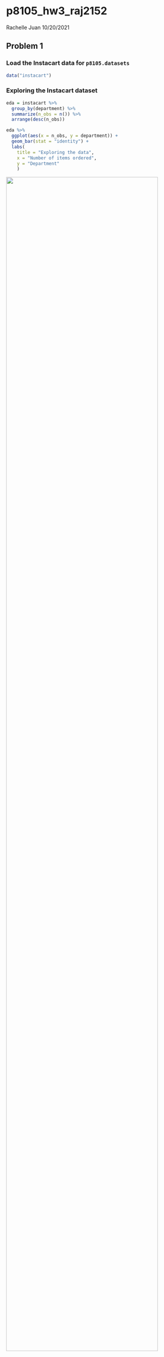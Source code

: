 p8105\_hw3\_raj2152
================
Rachelle Juan
10/20/2021

## Problem 1

### Load the Instacart data for `p8105.datasets`

``` r
data("instacart")
```

### Exploring the Instacart dataset

``` r
eda = instacart %>% 
  group_by(department) %>% 
  summarize(n_obs = n()) %>% 
  arrange(desc(n_obs))

eda %>%   
  ggplot(aes(x = n_obs, y = department)) +
  geom_bar(stat = "identity") +
  labs(
    title = "Exploring the data", 
    x = "Number of items ordered",
    y = "Department"
    )
```

<img src="p8105_hw3_raj2152_files/figure-gfm/unnamed-chunk-3-1.png" width="90%" />

``` r
eda2 = instacart %>% 
  group_by(user_id) %>% 
  summarize(n_obs = n())
```

From my brief exploration, the following departments are the most
popular: produce, dairy eggs, snacks, beverages, and frozen. From my
plot, the produce department appears to exceed the other departments by
nearly double. Also, there are 131209 user ID’s in this dataset.

*Write a short description of the dataset.* The Instacart dataset has
1384617 observations and 15 variables. Each row or observation
corresponds to a single product within an Instacart order, therefore,
one order may map to several products (i.e., there is a one-to-many
relationship between orders and products). The variables provide details
on each order, including things like `order_id` and `product_id` as well
as the `user_id` of who placed the order. The variables also include
information on where each product is located, for example: `aisle` and
`department`.

### Popular Aisles

*How many aisles are there, and which aisles are the most items ordered
from?* There are 134 aisles. The aisles with the most items ordered from
are: fresh vegetables, fresh fruits, packaged vegetables fruits, yogurt,
and packaged cheese.

``` r
aisle_df = 
  instacart %>%
  count(aisle) %>% 
  arrange(desc(n)) %>%
  rename(quantity = n)
```

### Plotting Number of Items Ordered by Aisle, where number of items is greater than 10,000

*Make a plot that shows the number of items ordered in each aisle,
limiting this to aisles with more than 10000 items ordered. Arrange
aisles sensibly, and organize your plot so others can read it.*

``` r
aisle_df %>% 
  filter(quantity > 10000) %>% 
  ggplot(aes(x = quantity, y = reorder(aisle, quantity))) +
  geom_bar(stat = "identity") +
  labs(
    title = "Number of Items Ordered in Each Aisle (>10,000)",
    x = "Number of Items Ordered",
    y = "Aisle"
  )
```

<img src="p8105_hw3_raj2152_files/figure-gfm/unnamed-chunk-5-1.png" width="90%" />

This plot shows the number of items ordered in each aisle, limiting this
to aisles with more than 10000 items ordered. The plot is in descending
order based on quantity.

### Popular Items by Aisles

*Make a table showing the three most popular items in each of the aisles
“baking ingredients”, “dog food care”, and “packaged vegetables fruits”.
Include the number of times each item is ordered in your table.*

``` r
target = c("baking ingredients", "dog food care", "packaged vegetables fruits")

instacart %>% 
  select(aisle, product_name) %>% 
  filter(aisle %in% target) %>%
  group_by(aisle, product_name) %>% 
  count(product_name) %>% 
  arrange(desc(n)) %>% 
  group_by(aisle) %>% 
  slice(1:3) %>% 
  knitr::kable()
```

| aisle                      | product\_name                                 |    n |
|:---------------------------|:----------------------------------------------|-----:|
| baking ingredients         | Light Brown Sugar                             |  499 |
| baking ingredients         | Pure Baking Soda                              |  387 |
| baking ingredients         | Cane Sugar                                    |  336 |
| dog food care              | Snack Sticks Chicken & Rice Recipe Dog Treats |   30 |
| dog food care              | Organix Chicken & Brown Rice Recipe           |   28 |
| dog food care              | Small Dog Biscuits                            |   26 |
| packaged vegetables fruits | Organic Baby Spinach                          | 9784 |
| packaged vegetables fruits | Organic Raspberries                           | 5546 |
| packaged vegetables fruits | Organic Blueberries                           | 4966 |

### Pink Lady Apples and Coffee Ice Cream

*Make a table showing the mean hour of the day at which Pink Lady Apples
and Coffee Ice Cream are ordered on each day of the week; format this
table for human readers (i.e. produce a 2 x 7 table).*

``` r
instacart %>% 
  filter(product_name %in% c("Pink Lady Apples", "Coffee Ice Cream")) %>% 
  select(product_name, order_hour_of_day, order_dow) %>% 
  arrange(order_dow) %>% 
  mutate(order_dow = recode(order_dow, `0` = "Sunday", `1` = "Monday", `2` = "Tuesday", `3` = "Wednesday", `4` = "Thursday", `5` = "Friday", `6` = "Saturday")) %>% 
  pivot_wider(
    names_from = "order_dow",
    values_from = "order_hour_of_day",
    values_fn = mean
  ) %>% 
  knitr::kable(digits = 2)
```

| product\_name    | Sunday | Monday | Tuesday | Wednesday | Thursday | Friday | Saturday |
|:-----------------|-------:|-------:|--------:|----------:|---------:|-------:|---------:|
| Pink Lady Apples |  13.44 |  11.36 |   11.70 |     14.25 |    11.55 |  12.78 |    11.94 |
| Coffee Ice Cream |  13.77 |  14.32 |   15.38 |     15.32 |    15.22 |  12.26 |    13.83 |

## Problem 2

First, load the `BRFSS` dataset…

``` r
data("brfss_smart2010")
```

Then, clean the dataset…

``` r
brfss_df = 
  brfss_smart2010 %>% 
  janitor::clean_names() %>% 
  rename(state = locationabbr, location = locationdesc) %>% 
  filter(
    topic == "Overall Health", 
    response %in% c("Poor", "Fair", "Good", "Very good", "Excellent")
    ) %>% 
  mutate(response = factor(response, levels = c("Poor", "Fair", "Good", "Very good", "Excellent"), ordered = TRUE))
```

### States with 7 or more locations

*In 2002, which states were observed at 7 or more locations? What about
in 2010?*

``` r
state02 = 
  brfss_df %>% 
  filter(year == 2002) %>% 
  group_by(state) %>% 
  count(state) %>% 
  filter(n >= 7)

state10 =
  brfss_df %>% 
  filter(year == 2010) %>% 
  group_by(state) %>% 
  count(state) %>% 
  filter(n >= 7)
```

In **2002**, there were 36 states that were observed at 7 or more
locations, including: AZ, CO, CT, DE, FL, GA, HI, ID, IL, IN, KS, LA,
MA, MD, ME, MI, MN, MO, NC, NE, NH, NJ, NV, NY, OH, OK, OR, PA, RI, SC,
SD, TN, TX, UT, VT, WA.

And in **2010** there were 45 states with 7 or more locations observed:
AL, AR, AZ, CA, CO, CT, DE, FL, GA, HI, IA, ID, IL, IN, KS, LA, MA, MD,
ME, MI, MN, MO, MS, MT, NC, ND, NE, NH, NJ, NM, NV, NY, OH, OK, OR, PA,
RI, SC, SD, TN, TX, UT, VT, WA, WY

### Excellent responses

*Construct a dataset that is limited to Excellent responses, and
contains, year, state, and a variable that averages the data\_value
across locations within a state. Make a “spaghetti” plot of this average
value over time within a state*

``` r
excell_df =
  brfss_df %>% 
  filter(response == "Excellent") %>% 
  group_by(state, year) %>% 
  mutate(meandv = mean(data_value)) %>% 
  select(year, state, meandv) %>% 
  distinct(state, .keep_all = TRUE)

excell_df %>% 
  ggplot(aes(x = year, y = meandv, group = state, color = state)) +
  geom_point(alpha = .5) +
  geom_line(aes(group = state), alpha = .3) +
  scale_color_discrete() +
  labs(
    title = "Average data value over time by state",
    x = "Year",
    y = "Average Data Value"
  )
```

<img src="p8105_hw3_raj2152_files/figure-gfm/unnamed-chunk-11-1.png" width="90%" />

From the plot above, the average data values appear to hover around
20-25. From 2002 to 2010, there appears to be a general decrease in
average data values over time.

### Distribution of data\_value for Poor to Excellent in NY State

*Make a two-panel plot showing, for the years 2006, and 2010,
distribution of data\_value for responses (“Poor” to “Excellent”) among
locations in NY State.*

``` r
brfss_df %>% 
  filter(year %in% c(2006, 2010), state == "NY") %>% 
  ggplot(aes(x = response, y = data_value, color = response)) +
  geom_boxplot() +
  facet_grid(. ~ year) +
  labs(
    title = " Distribution of data value responses in NY State, 2006 and 2010",
    x = "Response",
    y = "Data Value"
  )
```

<img src="p8105_hw3_raj2152_files/figure-gfm/unnamed-chunk-12-1.png" width="90%" />

The median values and interquartile range of the data values in each
response group appear to be similar across both years. The data values
are lowest for the poor response group, followed by fair, excellent,
good, and then very good being the highest.

## Problem 3

Load and tidy the accel\_data.csv dataset…

``` r
accel_df = 
  read_csv("./data/accel_data.csv") %>% 
  janitor::clean_names() %>% 
  pivot_longer(
    activity_1:activity_1440,
    names_to = "minute_of_day",
    names_prefix = "activity_",
    values_to = "activity"
  ) %>% 
  mutate(
    day_type = ifelse(day %in% c("Saturday", "Sunday"), "weekend", "weekday"),
    day_type = factor(day_type),
    day = factor(day, levels = c("Sunday", "Monday", "Tuesday", "Wednesday", "Thursday", "Friday", "Saturday"), ordered = TRUE),
    minute_of_day = as.numeric(minute_of_day)
  )
```

There are 6 variables in the `accel_df` dataframe including: activity,
day, day\_id, day\_type, minute\_of\_day, week. Each row of the dataset
includes the 63 year-old male’s activity counts at each minute of a
24-hour day. The dataset includes 50400 observations.

### Total activity counts for each day

*Traditional analyses of accelerometer data focus on the total activity
over the day. Using your tidied dataset, aggregate accross minutes to
create a total activity variable for each day, and create a table
showing these totals. Are any trends apparent?*

``` r
agg_day_df =
  accel_df %>% 
  group_by(day_id) %>% 
  mutate(total_day_activity = sum(activity)) %>% 
  distinct(day_id, .keep_all = TRUE) %>% 
  select(-activity, -minute_of_day) %>% 
  relocate(day_type, .after = day) 

agg_day_df %>% 
  knitr::kable()
```

| week | day\_id | day       | day\_type | total\_day\_activity |
|-----:|--------:|:----------|:----------|---------------------:|
|    1 |       1 | Friday    | weekday   |            480542.62 |
|    1 |       2 | Monday    | weekday   |             78828.07 |
|    1 |       3 | Saturday  | weekend   |            376254.00 |
|    1 |       4 | Sunday    | weekend   |            631105.00 |
|    1 |       5 | Thursday  | weekday   |            355923.64 |
|    1 |       6 | Tuesday   | weekday   |            307094.24 |
|    1 |       7 | Wednesday | weekday   |            340115.01 |
|    2 |       8 | Friday    | weekday   |            568839.00 |
|    2 |       9 | Monday    | weekday   |            295431.00 |
|    2 |      10 | Saturday  | weekend   |            607175.00 |
|    2 |      11 | Sunday    | weekend   |            422018.00 |
|    2 |      12 | Thursday  | weekday   |            474048.00 |
|    2 |      13 | Tuesday   | weekday   |            423245.00 |
|    2 |      14 | Wednesday | weekday   |            440962.00 |
|    3 |      15 | Friday    | weekday   |            467420.00 |
|    3 |      16 | Monday    | weekday   |            685910.00 |
|    3 |      17 | Saturday  | weekend   |            382928.00 |
|    3 |      18 | Sunday    | weekend   |            467052.00 |
|    3 |      19 | Thursday  | weekday   |            371230.00 |
|    3 |      20 | Tuesday   | weekday   |            381507.00 |
|    3 |      21 | Wednesday | weekday   |            468869.00 |
|    4 |      22 | Friday    | weekday   |            154049.00 |
|    4 |      23 | Monday    | weekday   |            409450.00 |
|    4 |      24 | Saturday  | weekend   |              1440.00 |
|    4 |      25 | Sunday    | weekend   |            260617.00 |
|    4 |      26 | Thursday  | weekday   |            340291.00 |
|    4 |      27 | Tuesday   | weekday   |            319568.00 |
|    4 |      28 | Wednesday | weekday   |            434460.00 |
|    5 |      29 | Friday    | weekday   |            620860.00 |
|    5 |      30 | Monday    | weekday   |            389080.00 |
|    5 |      31 | Saturday  | weekend   |              1440.00 |
|    5 |      32 | Sunday    | weekend   |            138421.00 |
|    5 |      33 | Thursday  | weekday   |            549658.00 |
|    5 |      34 | Tuesday   | weekday   |            367824.00 |
|    5 |      35 | Wednesday | weekday   |            445366.00 |

From this table, we see that activity tends to be lower on weekends than
on weekdays.

### 24-hour activity for each day of the week

*Accelerometer data allows the inspection activity over the course of
the day. Make a single-panel plot that shows the 24-hour activity time
courses for each day and use color to indicate day of the week. Describe
in words any patterns or conclusions you can make based on this graph.*

``` r
accel_df %>% 
  ggplot(aes(x = minute_of_day, y = activity, color = day)) +
  geom_point(alpha = .4) + 
  geom_smooth(aes(group = day)) + 
  labs(
    title = "24-hour Activity for Each Day of Week", 
    x = "Minute of the 24-hour day",
    y = "Activity counts"
  )
```

<img src="p8105_hw3_raj2152_files/figure-gfm/unnamed-chunk-15-1.png" width="90%" />

From the plot, we can see that activity for this 63 year old male begins
a little after minute 250 of the day (approx 4-5 am) and peaks and
decreases around minute 1250 of the day (approx 8pm). The times of the
day with the most activity are around minute 750 (approx 12:30pm) and
between minute 1000-1250 (approx 4-8pm). Additionally, activity starts
later in the morning on Sunday and there is more activity at night on
Friday.

